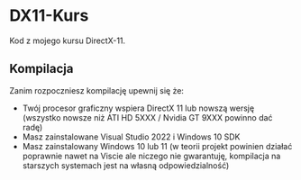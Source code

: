 # DX11-Kurs
Kod z mojego kursu DirectX-11.

## Kompilacja
Zanim rozpoczniesz kompilację upewnij się że:
- Twój procesor graficzny wspiera DirectX 11 lub nowszą wersję (wszystko nowsze niż ATI HD 5XXX / Nvidia GT 9XXX powinno dać radę)
- Masz zainstalowane Visual Studio 2022 i Windows 10 SDK
- Masz zainstalowany Windows 10 lub 11 (w teorii projekt powinien działać poprawnie nawet na Viscie ale niczego nie gwarantuję, kompilacja na starszych systemach jest na własną odpowiedzialność)
